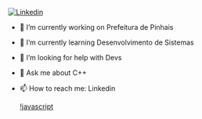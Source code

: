 [![Linkedin](https://img.shields.io/badge/LinkedIn-0077B5?style=for-the-badge&logo=linkedin&logoColor=white)](https://www.linkedin.com/in/eduardo-padilha-castanho-567954320/)

- 🔭 I’m currently working on Prefeitura de Pinhais
- 🌱 I’m currently learning Desenvolvimento de Sistemas
- 🤔 I’m looking for help with Devs
- 💬 Ask me about C++
- 📫 How to reach me: Linkedin

  [!javascript](https://img.shields.io/badge/JavaScript-F7DF1E?style=for-the-badge&logo=javascript&logoColor=black)
  

